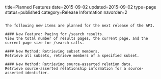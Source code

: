 title=Planned Features
date=2015-09-02
updated=2015-09-02
type=page
status=published
category=Release Information
navorder=2
~~~~~~

The following new items are planned for the next release of the API.    

#### New Feature: Paging for /search results.
View the total number of results pages, the current page, and the current page size for /search calls.

#### New Method: Retrieving subset members.
Retrieve all subsets, retrieve members of a specified subset.

#### New Method: Retrieving source-asserted relation data.
Retrieve source-asserted relationship information for a source-asserted identifier.

